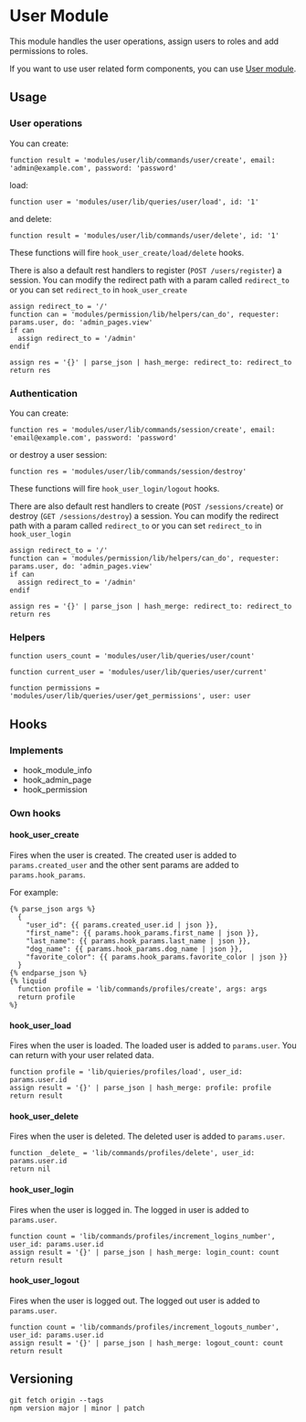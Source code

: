 # User Module

This module handles the user operations, assign users to roles and add permissions to roles.

If you want to use user related form components, you can use [User module](https://github.com/Platform-OS/pos-module-user-forms).

## Usage

### User operations

You can create:

```
function result = 'modules/user/lib/commands/user/create', email: 'admin@example.com', password: 'password'
```

load:

```
function user = 'modules/user/lib/queries/user/load', id: '1'
```

and delete:

```
function result = 'modules/user/lib/commands/user/delete', id: '1'
```

These functions will fire `hook_user_create/load/delete` hooks.

There is also a default rest handlers to register (`POST /users/register`) a session. You can modify the redirect path with a param called `redirect_to` or you can set `redirect_to` in `hook_user_create`

```
assign redirect_to = '/'
function can = 'modules/permission/lib/helpers/can_do', requester: params.user, do: 'admin_pages.view'
if can
  assign redirect_to = '/admin'
endif

assign res = '{}' | parse_json | hash_merge: redirect_to: redirect_to
return res
```

### Authentication

You can create:

```
function res = 'modules/user/lib/commands/session/create', email: 'email@example.com', password: 'password'
```

or destroy a user session:

```
function res = 'modules/user/lib/commands/session/destroy'
```

These functions will fire `hook_user_login/logout` hooks.

There are also default rest handlers to create (`POST /sessions/create`) or destroy (`GET /sessions/destroy`) a session. You can modify the redirect path with a param called `redirect_to` or you can set `redirect_to` in `hook_user_login`

```
assign redirect_to = '/'
function can = 'modules/permission/lib/helpers/can_do', requester: params.user, do: 'admin_pages.view'
if can
  assign redirect_to = '/admin'
endif

assign res = '{}' | parse_json | hash_merge: redirect_to: redirect_to
return res
```

### Helpers

```
function users_count = 'modules/user/lib/queries/user/count'
```

```
function current_user = 'modules/user/lib/queries/user/current'
```

```
function permissions = 'modules/user/lib/queries/user/get_permissions', user: user
```

## Hooks

### Implements

- hook_module_info
- hook_admin_page
- hook_permission

### Own hooks

#### hook_user_create

Fires when the user is created. The created user is added to `params.created_user` and the other sent params are added to `params.hook_params`.

For example:

```
{% parse_json args %}
  {
    "user_id": {{ params.created_user.id | json }},
    "first_name": {{ params.hook_params.first_name | json }},
    "last_name": {{ params.hook_params.last_name | json }},
    "dog_name": {{ params.hook_params.dog_name | json }},
    "favorite_color": {{ params.hook_params.favorite_color | json }}
  }
{% endparse_json %}
{% liquid
  function profile = 'lib/commands/profiles/create', args: args
  return profile
%}
```

#### hook_user_load

Fires when the user is loaded. The loaded user is added to `params.user`. You can return with your user related data.

```
function profile = 'lib/quieries/profiles/load', user_id: params.user.id
assign result = '{}' | parse_json | hash_merge: profile: profile
return result
```

#### hook_user_delete

Fires when the user is deleted. The deleted user is added to `params.user`.

```
function _delete_ = 'lib/commands/profiles/delete', user_id: params.user.id
return nil
```

#### hook_user_login

Fires when the user is logged in. The logged in user is added to `params.user`.

```
function count = 'lib/commands/profiles/increment_logins_number', user_id: params.user.id
assign result = '{}' | parse_json | hash_merge: login_count: count
return result
```

#### hook_user_logout

Fires when the user is logged out. The logged out user is added to `params.user`.

```
function count = 'lib/commands/profiles/increment_logouts_number', user_id: params.user.id
assign result = '{}' | parse_json | hash_merge: logout_count: count
return result
```

## Versioning

```
git fetch origin --tags
npm version major | minor | patch
```
